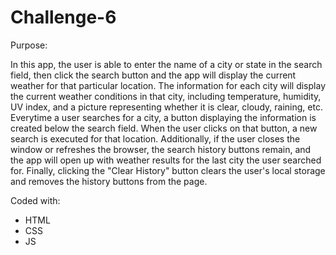 # Challenge-6

Purpose: 

In this app, the user is able to enter the name of a city or state in the search field, then click the search button and the app will display the current weather for that particular location. 
The information for each city will display the current weather conditions in that city, including temperature, humidity, UV index, and a picture representing whether it is clear, cloudy, raining, etc.
Everytime a user searches for a city, a button displaying the information is created below the search field. When the user clicks on that button, a new search is executed for that location. 
Additionally, if the user closes the window or refreshes the browser, the search history buttons remain, and the app will open up with weather results for the last city the user searched for. 
Finally, clicking the "Clear History" button clears the user's local storage and removes the history buttons from the page.

Coded with: 
- HTML
- CSS
- JS
